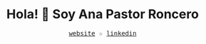 
<h1 align='center'>Hola! 👋 Soy Ana Pastor Roncero</h1>
<div align='center'>
  <samp>
    <a href='https://personal-web-kohl.vercel.app/'>website</a> ☆
    <a href='www.linkedin.com/in/ana-pastor-roncero'>linkedin</a> 
  </samp>
</div>
